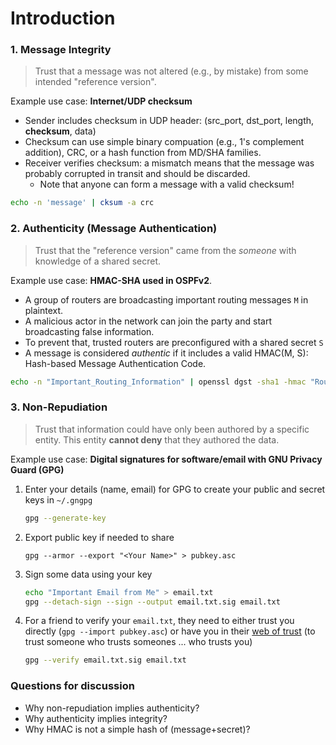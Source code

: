 # Introduction

### 1. Message Integrity

> Trust that a message was not altered (e.g., by mistake) from some intended "reference version".

Example use case: **Internet/UDP checksum**

- Sender includes checksum in UDP header: (src_port, dst_port, length, **checksum**, data)
- Checksum can use simple binary compuation (e.g., 1's complement addition), CRC, or a hash function from MD/SHA families.
- Receiver verifies checksum: a mismatch means that the message was probably corrupted in transit and should be discarded.
  - Note that anyone can form a message with a valid checksum!

```bash
echo -n 'message' | cksum -a crc
```

### 2. Authenticity (Message Authentication)

> Trust that the "reference version" came from the *someone* with knowledge of a shared secret.

Example use case: **HMAC-SHA used in OSPFv2**.

- A group of routers are broadcasting important routing messages `M` in plaintext.
- A malicious actor in the network can join the party and start broadcasting false information.
- To prevent that, trusted routers are preconfigured with a shared secret `S`
- A message is considered *authentic* if it includes a valid HMAC(M, S): Hash-based Message Authentication Code.

```bash
echo -n "Important_Routing_Information" | openssl dgst -sha1 -hmac "Routers_Shared_Secret"
```

### 3. Non-Repudiation

> Trust that information could have only been authored by a specific entity. This entity **cannot deny** that they authored the data.

Example use case: **Digital signatures for software/email with GNU Privacy Guard (GPG)**

1. Enter your details (name, email) for GPG to create your public and secret keys in `~/.gngpg`

    ```bash
    gpg --generate-key
    ```

2. Export public key if needed to share

    ```shell
    gpg --armor --export "<Your Name>" > pubkey.asc 
    ```

3. Sign some data using your key

    ```bash
    echo "Important Email from Me" > email.txt
    gpg --detach-sign --sign --output email.txt.sig email.txt
    ```

4. For a friend to verify your `email.txt`, they need to either trust you directly (`gpg --import pubkey.asc`) or have you in their [web of trust](https://en.wikipedia.org/wiki/Web_of_trust) (to trust someone who trusts someones ... who trusts you)

    ```bash
    gpg --verify email.txt.sig email.txt
    ```

### Questions for discussion

- Why non-repudiation implies authenticity?
- Why authenticity implies integrity?
- Why HMAC is not a simple hash of (message+secret)?
